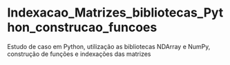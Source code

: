 # Indexacao_Matrizes_bibliotecas_Python_construcao_funcoes
Estudo de caso em Python, utilização as bibliotecas NDArray e NumPy, construção de funções e indexações das matrizes
